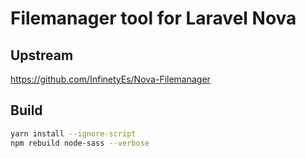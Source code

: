 # Filemanager tool for Laravel Nova
## Upstream
https://github.com/InfinetyEs/Nova-Filemanager

## Build
```bash
yarn install --ignore-script
npm rebuild node-sass --verbose
```